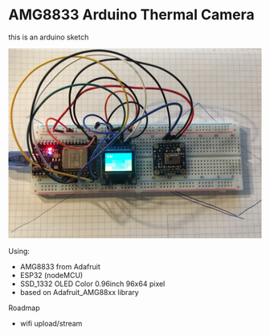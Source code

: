 # AMG8833 Arduino Thermal Camera
this is an arduino sketch 

![AMG8833 ESP32 SSD1332](https://github.com/noscene/Arduino_AMG8833/blob/master/amg8833_breadbord.jpg)


Using:
- AMG8833 from Adafruit
- ESP32 (nodeMCU)
- SSD_1332 OLED Color 0.96inch 96x64 pixel
- based on Adafruit_AMG88xx library

Roadmap
- wifi upload/stream

